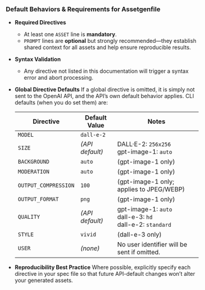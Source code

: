 ### Default Behaviors & Requirements for Assetgenfile

- **Required Directives**
  - At least one `ASSET` line is **mandatory**.
  - `PROMPT` lines are **optional** but strongly recommended—they establish shared context for all assets and help ensure reproducible results.

- **Syntax Validation**
  - Any directive not listed in this documentation will trigger a syntax error and abort processing.

- **Global Directive Defaults**
  If a global directive is omitted, it is simply not sent to the OpenAI API, and the API’s own default behavior applies. CLI defaults (when you do set them) are:

  | Directive            | Default Value        | Notes                                                                 |
  |----------------------|----------------------|-----------------------------------------------------------------------|
  | `MODEL`              | `dall-e-2`           |                                                                       |
  | `SIZE`               | *(API default)*      | DALL·E-2: `256x256`<br>gpt-image-1: `auto`                            |
  | `BACKGROUND`         | `auto`               | (gpt-image-1 only)                                                    |
  | `MODERATION`         | `auto`               | (gpt-image-1 only)                                                    |
  | `OUTPUT_COMPRESSION` | `100`                | (gpt-image-1 only; applies to JPEG/WEBP)                              |
  | `OUTPUT_FORMAT`      | `png`                | (gpt-image-1 only)                                                    |
  | `QUALITY`            | *(API default)*      | gpt-image-1: `auto`<br>dall-e-3: `hd`<br>dall-e-2: `standard`          |
  | `STYLE`              | `vivid`              | (dall-e-3 only)                                                       |
  | `USER`               | *(none)*             | No user identifier will be sent if omitted.                           |

- **Reproducibility Best Practice**
  Where possible, explicitly specify each directive in your spec file so that future API-default changes won’t alter your generated assets.

